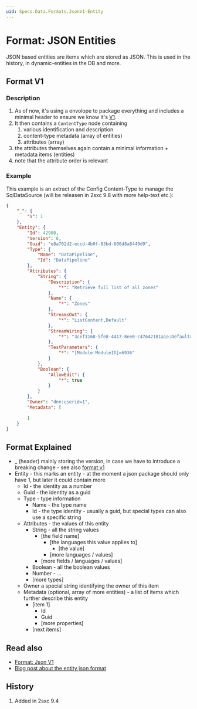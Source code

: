 ```yaml
---
uid: Specs.Data.Formats.JsonV1-Entity
---
```


# Format: JSON Entities 

JSON based entities are items which are stored as JSON. This is used in the history, in dynamic-entities in the DB and more. 

## Format V1
### Description
1. As of now, it's using a envolope to package everything and includes a minimal header to ensure we know it's [V1](xref:Specs.Data.Formats.JsonV1). 
2. It then contains a `ContentType` node containing 
   1. various identification and description
   1. content-type metadata (array of entities) 
   1. attributes (array)
3. the attributes themselves again contain a minimal information + metadata items (entities)
4. note that the attribute order is relevant

### Example
This example is an extract of the Config Content-Type to manage the SqlDataSource (will be releasen in 2sxc 9.8 with more help-text etc.):

```json
{
    "_": {
        "V": 1
    },
    "Entity": {
        "Id": 42900,
        "Version": 6,
        "Guid": "e8a702d2-eccd-4b0f-83bd-600d8a8449d9",
        "Type": {
            "Name": "DataPipeline",
            "Id": "DataPipeline"
        },
        "Attributes": {
            "String": {
                "Description": {
                    "*": "Retrieve full list of all zones"
                },
                "Name": {
                    "*": "Zones"
                },
                "StreamsOut": {
                    "*": "ListContent,Default"
                },
                "StreamWiring": {
                    "*": "3cef3168-5fe8-4417-8ee0-c47642181a1e:Default>Out:Default"
                },
                "TestParameters": {
                    "*": "[Module:ModuleID]=6936"
                }
            },
            "Boolean": {
                "AllowEdit": {
                    "*": true
                }
            }
        },
        "Owner": "dnn:userid=1",
        "Metadata": [

        ]
    }
}
```

## Format Explained

* _ (header) mainly storing the version, in case we have to introduce a breaking change - see also [format v1](xref:Specs.Data.Formats.JsonV1)
* Entity - this marks an entity - at the moment a json package should only have 1, but later it could contain more
  * Id - the identity as a number
  * Guid - the identity as a guid
  * Type - type information
    * Name - the type name
    * Id - the type identity - usually a guid, but special types can also use a specific string
  * Attributes - the values of this entity
    * String - all the string values
      * [the field name]
        * [the languages this value applies to]
          * [the value]
        * [more languages / values]
      * [more fields / languages / values]
    * Boolean - all the boolean values
    * Number - ...
    * [more types]
  * Owner a special string identifying the owner of this item
  * Metadata (optional, array of more entities) - a list of items which further describe this entity
    * [item 1]
      * Id
      * Guid
      * [more properties]
    * [next items]


## Read also

* [Format: Json V1](xref:Specs.Data.Formats.JsonV1)
* [Blog post about the entity json format](https://2sxc.org/en/blog/post/deep-dive-json-stored-content-items-entities)

## History

1. Added in 2sxc 9.4
